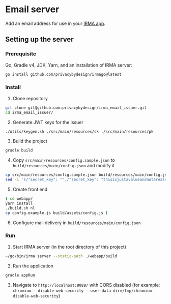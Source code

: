 
# Email server

Add an email address for use in your [IRMA app](https://github.com/privacybydesign/irma_mobile).

## Setting up the server

### Prerequisite

Go, Gradle v4, JDK, Yarn, and an installation of IRMA server:

```bash
go install github.com/privacybydesign/irmago@latest
```

### Install

1. Clone repository
```bash
git clone git@github.com:privacybydesign/irma_email_issuer.git
cd irma_email_issuer/
```
2. Generate JWT keys for the issuer
```bash
./utils/keygen.sh ./src/main/resources/sk ./src/main/resources/pk
```
3. Build the project
```bash
gradle build
```
4. Copy `src/main/resources/config.sample.json` to `build/resources/main/config.json` and modify it
```bash
cp src/main/resources/config.sample.json build/resources/main/config.json
sed -i 's/"secret_key": "",/"secret_key": "thisisjustavalueandnotarealsecretsomemorecharactersuntilwehave64",/' ./build/resources/main/config.json
```
5. Create front end
```bash
( cd webapp/
yarn install
./build.sh nl
cp config.example.js build/assets/config.js )
```
6. Configure mail delivery in `build/resources/main/config.json`

### Run

1. Start IRMA server (in the root directory of this project)
```bash
~/go/bin/irma server --static-path ./webapp/build
```
2. Run the application
```bash
gradle appRun
```
3. Navigate to `http://localhost:8088/` with CORS disabled
(for example: `chromium --disable-web-security --user-data-dir=/tmp/chromium-disable-web-security`)
